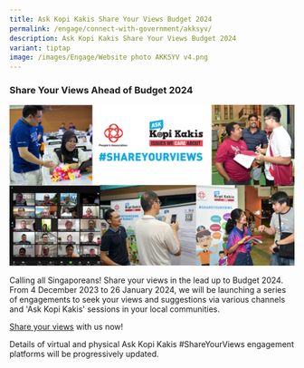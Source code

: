 ```yaml
---
title: Ask Kopi Kakis Share Your Views Budget 2024
permalink: /engage/connect-with-government/akksyv/
description: Ask Kopi Kakis Share Your Views Budget 2024
variant: tiptap
image: /images/Engage/Website photo AKKSYV v4.png
---
```

### **Share Your Views Ahead of Budget 2024**

![Pre-Budget Survey 2023](/images/Engage/Website%20photo%20AKKSYV%20v4.png)

Calling all Singaporeans! Share your views in the lead up to Budget 2024. From 4 December 2023 to
26 January 2024, we will be launching a series of engagements to seek your views and suggestions
via various channels and 'Ask Kopi Kakis' sessions in your local communities.

[Share your views](https://go.gov.sg/akksyv24) with us now!

Details of virtual and physical Ask Kopi Kakis #ShareYourViews engagement platforms will be progressively updated.